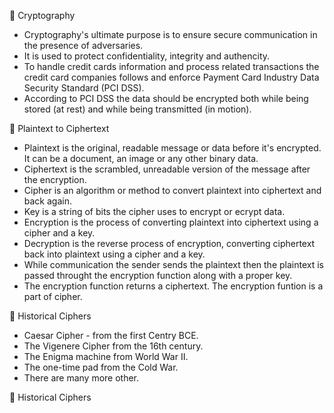 🔴 Cryptography 
- Cryptography's ultimate purpose is to ensure secure communication in the presence of adversaries.
- It is used to protect confidentiality, integrity and authencity.
- To handle credit cards information and process related transactions the credit card companies follows and enforce Payment Card Industry Data Security Standard (PCI DSS).
- According to PCI DSS the data should be encrypted both while being stored (at rest) and while being transmitted (in motion).

🔴 Plaintext to Ciphertext
- Plaintext is the original, readable message or data before it's encrypted. It can be a document, an image or any other binary data.
- Ciphertext is the scrambled, unreadable version of the message after the encryption.
- Cipher is an algorithm or method to convert plaintext into ciphertext and back again.
- Key is a string of bits the cipher uses to encrypt or ecrypt data.
- Encryption is the process of converting plaintext into ciphertext using a cipher and a key.
- Decryption is the reverse process of encryption, converting ciphertext back into plaintext using a cipher and a key.
- While communication the sender sends the plaintext then the plaintext is passed throught the encryption function along with a proper key.
- The encryption function returns a ciphertext. The encryption funtion is a part of cipher.

🔴 Historical Ciphers
- Caesar Cipher - from the first Centry BCE.
- The Vigenere Cipher from the 16th century.
- The Enigma machine from World War II.
- The one-time pad from the Cold War.
- There are many more other.

🔴 Historical Ciphers
